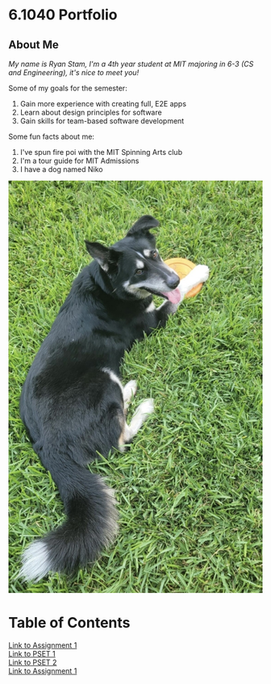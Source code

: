 <!-- # Template Portfolio
This will be your portfolio repository. Use this as a [template repository](https://docs.github.com/en/repositories/creating-and-managing-repositories/creating-a-template-repository) and customize it to your own tastes. We gave you a starting point with a space to describe yourself and a link to where your assignment 1 file can be.

# About Me
*My name is Amber Horvath, I'm a postdoctoral associate researching code comprehension interventions, it's nice to meet you! [Here is a link to my real website.](https://amberhorvath.com)
Now you should write something about yourself here!*

Some fun facts about me:
1. I love hockey.
2. I do pottery.
3. I have an extra bone in my right foot.

![picture of snow leopard mama and baby](https://pbs.twimg.com/media/GzYlia3XMAAWfm4?format=jpg&name=4096x4096) -->

# 6.1040 Portfolio

## About Me
*My name is Ryan Stam, I'm a 4th year student at MIT majoring in 6-3 (CS and Engineering), it's nice to meet you!*

Some of my goals for the semester:
1. Gain more experience with creating full, E2E apps
2. Learn about design principles for software
3. Gain skills for team-based software development

Some fun facts about me: 
1. I've spun fire poi with the MIT Spinning Arts club
2. I'm a tour guide for MIT Admissions
3. I have a dog named Niko


![Picture of Niko (my dog)](assets/61040-niko.jpg)

# Table of Contents
[Link to Assignment 1](assignments/assignment1/assignment1.md)  
[Link to PSET 1](assignments/pset1/pset1.md)  
[Link to PSET 2](assignments/pset2/pset2.md)  
[Link to Assignment 1](assignments/assignment2/assignment2.md)  